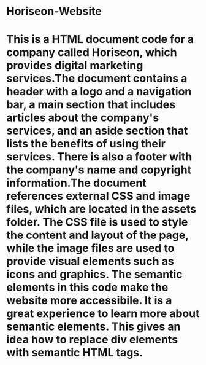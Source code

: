 # Horiseon-Website
# This is a HTML document code for a company called Horiseon, which provides digital marketing services.The document contains a header with a logo and a navigation bar, a main section that includes articles about the company's services, and an aside section that lists the benefits of using their services. There is also a footer with the company's name and copyright information.The document references external CSS and image files, which are located in the assets folder. The CSS file is used to style the content and layout of the page, while the image files are used to provide visual elements such as icons and graphics. The semantic elements in this code make the website more accessibile. It is a great experience to learn more about semantic elements. This gives an idea how to replace div elements with semantic HTML tags.
